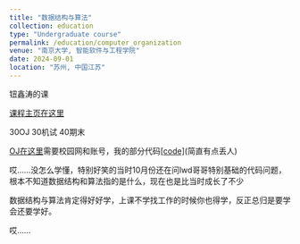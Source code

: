 ```yaml
---
title: "数据结构与算法"
collection: education
type: "Undergraduate course"
permalink: /education/computer_organization
venue: "南京大学, 智能软件与工程学院"
date: 2024-09-01
location: "苏州, 中国江苏"
---
```


钮鑫涛的课

[课程主页在这里](https://niuxintao.github.io/courses/2024Fall-DS/)

30OJ 30机试 40期末

[OJ在这里](https://iseoj.nju.edu.cn/)需要校园网和账号，我的部分代码[[code]](https://github.com/sun0jia/NJU_DataStructureAndAlgorithms_23)(简直有点丢人)

哎……没怎么学懂，特别好笑的当时10月份还在问lwd哥哥特别基础的代码问题，根本不知道数据结构和算法指的是什么，现在也是比当时成长了不少

数据结构与算法肯定得好好学，上课不学找工作的时候你也得学，反正总归是要学会还要学好。

哎……